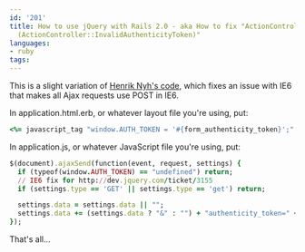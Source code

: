 ```yaml
---
id: '201'
title: How to use jQuery with Rails 2.0 - aka How to fix "ActionController::InvalidAuthenticityToken
  (ActionController::InvalidAuthenticityToken)"
languages:
- ruby
tags:
---
```

This is a slight variation of [Henrik Nyh's code](http://henrik.nyh.se/2008/05/rails-authenticity-token-with-jquery), which fixes an issue with IE6 that makes all Ajax requests use POST in IE6.

In application.html.erb, or whatever layout file you're using, put:


```ruby
<%= javascript_tag "window.AUTH_TOKEN = '#{form_authenticity_token}';" %>
```
    

In application.js, or whatever JavaScript file you're using, put:


```ruby
$(document).ajaxSend(function(event, request, settings) {
  if (typeof(window.AUTH_TOKEN) == "undefined") return;
  // IE6 fix for http://dev.jquery.com/ticket/3155
  if (settings.type == 'GET' || settings.type == 'get') return;

  settings.data = settings.data || "";
  settings.data += (settings.data ? "&" : "") + "authenticity_token=" + encodeURIComponent(window.AUTH_TOKEN);
});
```
    

That's all...

